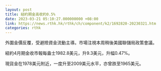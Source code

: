 ```yaml
---
layout: post
title: 紐約期金高收約0.5%
date: 2023-03-21 05:10:27.000000000 +08:00
link: https://news.rthk.hk/rthk/ch/component/k2/1692820-20230321.htm
categories: rthk
---
```


外圍金價反覆，受避險資金流動主導。市場注視本周稍後美國聯儲局政策會議。

紐約4月期金收市報每盎士1982.8美元，升9.3美元，升幅0.47%。

現貨金在1978美元附近，一度升至2009美元水平，亦曾跌至1965美元。
